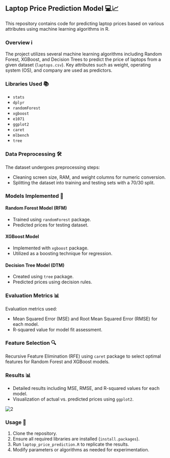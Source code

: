 ## Laptop Price Prediction Model 💻📈

This repository contains code for predicting laptop prices based on various attributes using machine learning algorithms in R.

### Overview ℹ️

The project utilizes several machine learning algorithms including Random Forest, XGBoost, and Decision Trees to predict the price of laptops from a given dataset (`laptops.csv`). Key attributes such as weight, operating system (OS), and company are used as predictors.

### Libraries Used 📚

- `stats`
- `dplyr`
- `randomForest`
- `xgboost`
- `e1071`
- `ggplot2`
- `caret`
- `mlbench`
- `tree`

### Data Preprocessing 🛠️

The dataset undergoes preprocessing steps:

- Cleaning screen size, RAM, and weight columns for numeric conversion.
- Splitting the dataset into training and testing sets with a 70/30 split.

### Models Implemented 🤖

#### Random Forest Model (RFM)

- Trained using `randomForest` package.
- Predicted prices for testing dataset.

#### XGBoost Model

- Implemented with `xgboost` package.
- Utilized as a boosting technique for regression.

#### Decision Tree Model (DTM)

- Created using `tree` package.
- Predicted prices using decision rules.

### Evaluation Metrics 📊

Evaluation metrics used:

- Mean Squared Error (MSE) and Root Mean Squared Error (RMSE) for each model.
- R-squared value for model fit assessment.

### Feature Selection 🔍

Recursive Feature Elimination (RFE) using `caret` package to select optimal features for Random Forest and XGBoost models.

### Results 📊

- Detailed results including MSE, RMSE, and R-squared values for each model.
- Visualization of actual vs. predicted prices using `ggplot2`.

![2](https://github.com/user-attachments/assets/8f6f95fe-ddd3-4edc-944f-a4c42ca195af)

### Usage 🚀

1. Clone the repository.
2. Ensure all required libraries are installed (`install.packages`).
3. Run `laptop_price_prediction.R` to replicate the results.
4. Modify parameters or algorithms as needed for experimentation.

